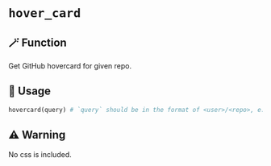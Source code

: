 # `hover_card`

## 🪄 Function

Get GitHub hovercard for given repo.

## 📖 Usage

```python
hovercard(query) # `query` should be in the format of <user>/<repo>, e.g. ``
```

## ⚠️ Warning

No css is included.
